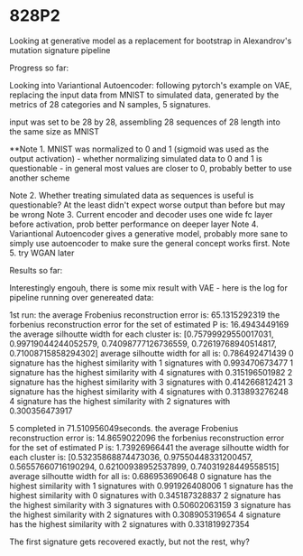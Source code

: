 # 828P2
Looking at generative model as a replacement for bootstrap in Alexandrov's mutation signature pipeline


Progress so far:

Looking into Variantional Autoencoder: 
following pytorch's example on VAE, replacing the input data from MNIST to simulated data, generated by the metrics of 28 categories and N samples, 5 signatures. 

input was set to be 28 by 28, assembling 28 sequences of 28 length into the same size as MNIST 

**Note 1. MNIST was normalized to 0 and 1 (sigmoid was used as the output activation) - whether normalizing simulated data to 0 and 1 is questionable - in general most values are closer to 0, probably better to use another scheme

Note 2. Whether treating simulated data as sequences is useful is questionable? At the least didn't expect worse output than before but may be wrong
Note 3. Current encoder and decoder uses one wide fc layer before activation, prob better performance on deeper layer
Note 4. Variantional Autoencoder gives a generative model, probably more sane to simply use autoencoder to make sure the general concept works first.
Note 5. try WGAN later

Results so far:

Interestingly engouh, there is some mix result with VAE - here is the log for pipeline running over genereated data:

1st run:
the average Frobenius reconstruction error is: 
65.1315292319
the forbenius reconstruction error for the set of estimated P is: 
16.4943449169
the average silhoutte width for each cluster is:
[0.75799929550017031, 0.99719044244052579, 0.74098777126736559, 0.72619768940514817, 0.71008715858294302]
average silhoutte width for all is: 
0.786492471439
0 signature has the highest similarity with 1 signatures with 0.993470673477
1 signature has the highest similarity with 4 signatures with 0.315196501982
2 signature has the highest similarity with 3 signatures with 0.414266812421
3 signature has the highest similarity with 4 signatures with 0.313893276248
4 signature has the highest similarity with 2 signatures with 0.300356473917

5
completed in 71.510956049seconds.
the average Frobenius reconstruction error is: 
14.8659022096
the forbenius reconstruction error for the set of estimated P is: 
1.73926966441
the average silhoutte width for each cluster is:
[0.53235868874473036, 0.97550448331200457, 0.56557660716190294, 0.62100938952537899, 0.74031928449558515]
average silhoutte width for all is: 
0.686953690648
0 signature has the highest similarity with 1 signatures with 0.991926408006
1 signature has the highest similarity with 0 signatures with 0.345187328837
2 signature has the highest similarity with 3 signatures with 0.50602063159
3 signature has the highest similarity with 2 signatures with 0.308905319654
4 signature has the highest similarity with 2 signatures with 0.331819927354

The first signature gets recovered exactly, but not the rest, why? 


